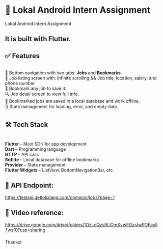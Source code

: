 # 📱 Lokal Android Intern Assignment

Lokal Android Intern Assignment. 

## It is built with Flutter.

## ✅ Features

<br>🔄 Bottom navigation with two tabs: **Jobs** and **Bookmarks**.
<br>📃 Job listing screen with: Infinite scrolling && Job title, location, salary, and phone number.
<br>📌 Bookmark any job to save it.
<br>🔍 Job detail screen to view full info.
<br>💾 Bookmarked jobs are saved in a local database and work offline.
<br>🔃 State management for loading, error, and empty data.

## 🛠️ Tech Stack

<br>**Flutter** – Main SDK for app development
<br>**Dart** – Programming language
<br>**HTTP** – API calls
<br>**Sqflite** – Local database for offline bookmarks
<br>**Provider** – State management
<br>**Flutter Widgets** – ListView, BottomNavigationBar, etc.

## 🔗 API Endpoint: 
https://testapi.getlokalapp.com/common/jobs?page=1
## 🔗 Video reference: 
https://drive.google.com/drive/folders/1OzLoQzs9LlDmXvwEOzrJwPOFas57wsf0?usp=sharing 




###

Thanks!
